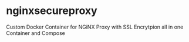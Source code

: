 # nginxsecureproxy
Custom Docker Container for NGiNX Proxy with SSL Encrytpion all in one Container and Compose
